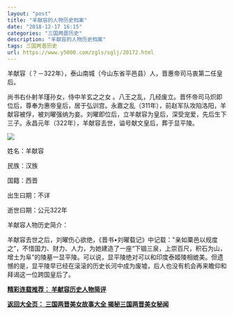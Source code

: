 ```yaml
---
layout: "post"
title: "羊献容的人物历史档案"
date: "2018-12-17 16:15"
categories: "三国两晋历史"
description: "羊献容的人物历史档案"
tags: 三国两晋历史
url: https://www.y5000.com/zgls/sglj/20172.html
---
```






羊献容（？－322年），泰山南城（今山东省平邑县）人，晋惠帝司马衷第二任皇后。

尚书右仆射羊瑾孙女，侍中羊玄之之女
。八王之乱，几经废立。晋怀帝司马炽即位后，尊奉为惠帝皇后，居于弘训宫。永嘉之乱（311年），前赵军队攻陷洛阳，羊献容被俘，被刘曜强纳为妾。刘曜即位后，立羊献容为皇后，深受宠爱，先后生下三子。永昌元年（322年），羊献容去世，谥号献文皇后，葬于显平陵。

![](https://img.y5000.com/uploads/allimg/170428/11-1F42Q31922558.jpg)

姓名：羊献容

民族：汉族

国籍：西晋

出生曰期：不详

逝世曰期：公元322年

羊献容人物历史简介：

羊献容去世之后，刘曜伤心欲绝，《晋书•刘曜载记》中记载："亲如粟邑以规度之”，不惜国力、财力、人力，为她建造了一座“下锢三泉，上崇百尺，积石为山，增土为阜”的陵墓一显平陵。可以说，显平陵绝对可以和印度泰姬陵相媲美。但遗憾的是，显平陵早已经在滚滚的历史长河中成为废墟，后人也没有机会再来瞻仰和拜谒这一位跨国皇后了。

**[精彩连载推荐： 羊献容历史人物简评](https://www.y5000.com/zgls/sglj/20173.html)**

**[返回大全页： 三国两晋美女故事大全 揭秘三国两晋美女秘闻](https://www.y5000.com/zgls/sglj/19752.html)**
